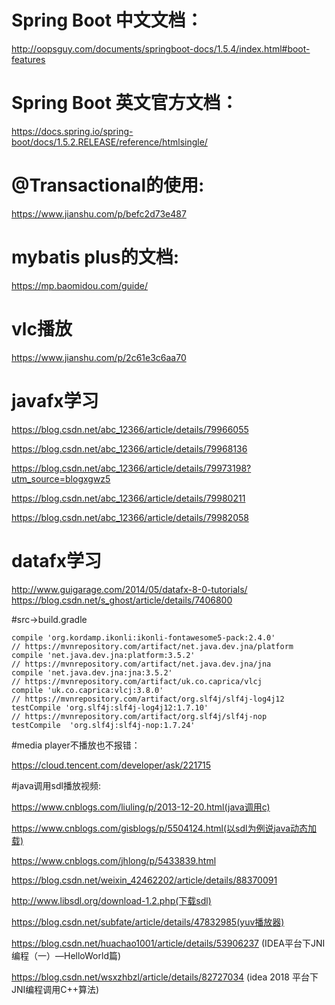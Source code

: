 # Spring Boot 中文文档：
http://oopsguy.com/documents/springboot-docs/1.5.4/index.html#boot-features
# Spring Boot 英文官方文档：
https://docs.spring.io/spring-boot/docs/1.5.2.RELEASE/reference/htmlsingle/
# @Transactional的使用:
 https://www.jianshu.com/p/befc2d73e487
# mybatis plus的文档:
 https://mp.baomidou.com/guide/
# vlc播放
 https://www.jianshu.com/p/2c61e3c6aa70
# javafx学习 
https://blog.csdn.net/abc_12366/article/details/79966055

https://blog.csdn.net/abc_12366/article/details/79968136

https://blog.csdn.net/abc_12366/article/details/79973198?utm_source=blogxgwz5

https://blog.csdn.net/abc_12366/article/details/79980211

https://blog.csdn.net/abc_12366/article/details/79982058
# datafx学习 
http://www.guigarage.com/2014/05/datafx-8-0-tutorials/
https://blog.csdn.net/s_ghost/article/details/7406800

#src->build.gradle

    compile 'org.kordamp.ikonli:ikonli-fontawesome5-pack:2.4.0'
    // https://mvnrepository.com/artifact/net.java.dev.jna/platform
    compile 'net.java.dev.jna:platform:3.5.2'
    // https://mvnrepository.com/artifact/net.java.dev.jna/jna
    compile 'net.java.dev.jna:jna:3.5.2'
    // https://mvnrepository.com/artifact/uk.co.caprica/vlcj
    compile 'uk.co.caprica:vlcj:3.8.0'
    // https://mvnrepository.com/artifact/org.slf4j/slf4j-log4j12
    testCompile 'org.slf4j:slf4j-log4j12:1.7.10'
    // https://mvnrepository.com/artifact/org.slf4j/slf4j-nop
    testCompile  'org.slf4j:slf4j-nop:1.7.24'
#media player不播放也不报错：

https://cloud.tencent.com/developer/ask/221715

#java调用sdl播放视频:

https://www.cnblogs.com/liuling/p/2013-12-20.html(java调用c)

https://www.cnblogs.com/gisblogs/p/5504124.html(以sdl为例说java动态加载)

https://www.cnblogs.com/jhlong/p/5433839.html

https://blog.csdn.net/weixin_42462202/article/details/88370091

http://www.libsdl.org/download-1.2.php(下载sdl)

https://blog.csdn.net/subfate/article/details/47832985(yuv播放器)

https://blog.csdn.net/huachao1001/article/details/53906237 (IDEA平台下JNI编程（一）—HelloWorld篇)

https://blog.csdn.net/wsxzhbzl/article/details/82727034 (idea 2018 平台下JNI编程调用C++算法)
